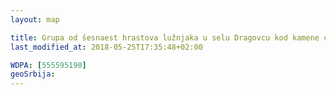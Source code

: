 ```yaml
---
layout: map

title: Grupa od šesnaest hrastova lužnjaka u selu Dragovcu kod kamene ćuprije
last_modified_at: 2018-05-25T17:35:48+02:00

WDPA: [555595190]
geoSrbija:
---
```

